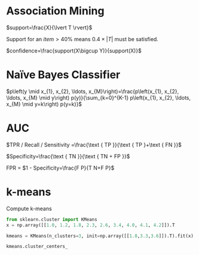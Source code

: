 
# Association Mining

$support=\frac{X}{\lvert T \rvert}$

Support for an $item > 40\%$ means $0.4 \times \lvert T \rvert$ must be satisfied.

$confidence=\frac{support(X\bigcup Y)}{support(X)}$

# Naïve Bayes Classifier

$p\left(y \mid x_{1}, x_{2}, \ldots, x_{M}\right)=\frac{p\left(x_{1}, x_{2}, \ldots, x_{M} \mid y\right) p(y)}{\sum_{k=0}^{K-1} p\left(x_{1}, x_{2}, \ldots, x_{M} \mid y=k\right) p(y=k)}$

# AUC

$TPR / Recall / Sensitivity =\frac{\text { TP }}{\text { TP }+\text { FN }}$

$Specificity=\frac{\text { TN }}{\text { TN + FP }}$

FPR = $1 - Specificity=\frac{F P}{T N+F P}$

# k-means

Compute k-means
```python
from sklearn.cluster import KMeans
x = np.array([[1.0, 1.2, 1.8, 2.3, 2.6, 3.4, 4.0, 4.1, 4.2]]).T

kmeans = KMeans(n_clusters=3, init=np.array([[1.8,3.3,3.6]]).T).fit(x)

kmeans.cluster_centers_
```